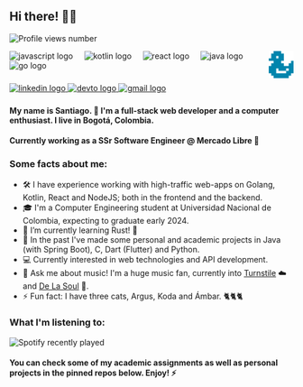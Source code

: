 <h2 align="left">Hi there! 👋🏾</h2>

![Profile views number](https://komarev.com/ghpvc/?username=mondracode&color=orange)
<div>
  <img align="right" height="48" src="https://raw.githubusercontent.com/mondracode/mondracode/main/images/logo.png"  />
  <div align="left">
    <img src="https://cdn.jsdelivr.net/gh/devicons/devicon/icons/javascript/javascript-original.svg" height="30" alt="javascript logo"  />
    <img width="12" />
    <img src="https://cdn.jsdelivr.net/gh/devicons/devicon/icons/kotlin/kotlin-original.svg" height="30" alt="kotlin logo"  />
    <img width="12" />
    <img src="https://cdn.jsdelivr.net/gh/devicons/devicon/icons/react/react-original.svg" height="30" alt="react logo"  />
    <img width="12" />
    <img src="https://cdn.jsdelivr.net/gh/devicons/devicon/icons/java/java-original.svg" height="30" alt="java logo"  />
    <img width="12" />
    <img src="https://cdn.simpleicons.org/go/00ADD8" height="30" alt="go logo"  />
  </div>
</div>

###

<div align="left">
  <a href="https://www.linkedin.com/in/smondragong/?locale=en_US" target="_blank">
    <img src="https://img.shields.io/static/v1?message=LinkedIn&logo=linkedin&label=&color=0077B5&logoColor=white&labelColor=&style=for-the-badge" height="35" alt="linkedin logo"  />
  </a>
  <a href="https://mondracode.com/" target="_blank">
    <img src="https://img.shields.io/static/v1?message=my website&logo=dev.to&label=&color=A180EE&logoColor=white&labelColor=&style=for-the-badge" height="35" alt="devto logo"  />
  </a>
  <a href="mailto:santiagomondragon67@gmail.com" target="_blank">
    <img src="https://img.shields.io/static/v1?message=mail me&logo=gmail&label=&color=D14836&logoColor=white&labelColor=&style=for-the-badge" height="35" alt="gmail logo"  />
  </a>
</div>

###

<h4>My name is Santiago. 🦆 I'm a full-stack web developer and a computer enthusiast. I live in Bogotá, Colombia. </h4>
<h4>Currently working as a SSr Software Engineer @ Mercado Libre 🤝</h4>

**<h3>Some facts about me:</h3>**

- 🛠 I have experience working with high-traffic web-apps on Golang, Kotlin, React and NodeJS; both in the frontend and the backend.
- 🎓 I'm a Computer Engineering student at Universidad Nacional de Colombia, expecting to graduate early 2024.
- 🌱 I’m currently learning Rust! 🦀
- 🌠 In the past I've made some personal and academic projects in Java (with Spring Boot), C, Dart (Flutter) and Python.
- 💻 Currently interested in web technologies and API development.
- 💬 Ask me about music! I'm a huge music fan, currently into [Turnstile](https://www.youtube.com/watch?v=D6yaJur9JUE) ☁️ and [De La Soul](https://www.youtube.com/watch?v=2WbSBLplJS0) 🌼.
- ⚡ Fun fact: I have three cats, Argus, Koda and Ámbar. 🐈🐈🐈

**<h3>What I'm listening to:</h3>**
<img src="https://spotify-recently-played-readme.vercel.app/api?count=2&unique=true&user=21kvpybbw56kuzdy62dkv6dty" alt="Spotify recently played"  />
**<h4>You can check some of my academic assignments as well as personal projects in the pinned repos below. Enjoy! ⚡</h4>**
